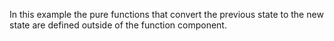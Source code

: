In this example the pure functions that convert the previous state to the new state are defined outside of the function component.
